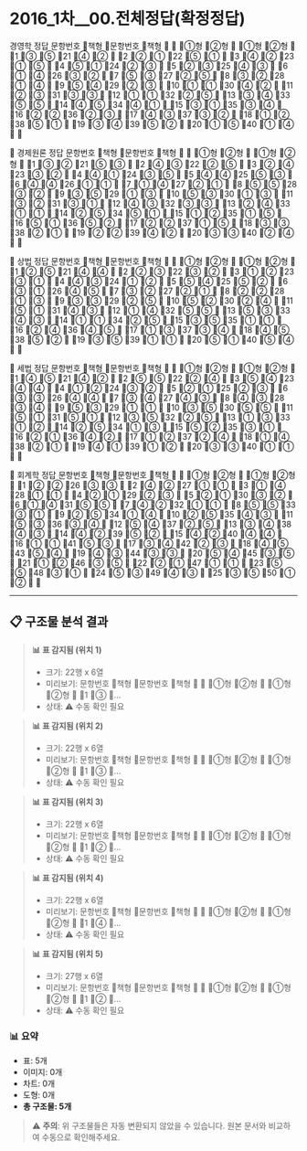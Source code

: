 # 2016_1차__00.전체정답(확정정답)

경영학 정답
문항번호
책형
문항번호
책형


①형
②형

①형
②형

1
③
⑤
21
④
②

2
②
①
22
⑤
①

3
④
②
23
①
⑤

4
⑤
①
24
②
③

5
②
③
25
④
③

6
①
④
26
③
②

7
⑤
③
27
②
⑤

8
③
②
28
①
④

9
⑤
④
29
②
③

10
①
①
30
④
②

11
②
③
31
③
③

12
①
①
32
②
⑤

13
③
④
33
⑤
⑤

14
④
⑤
34
④
①

15
③
①
35
③
④

16
②
②
36
②
③

17
④
③
37
③
②

18
①
②
38
⑤
①

19
③
④
39
⑤
②

20
①
⑤
40
①
④




경제원론 정답
문항번호
책형
문항번호
책형


①형
②형

①형
②형

1
③
②
21
⑤
③

2
④
③
22
②
⑤

3
②
④
23
③
②

4
④
①
24
③
⑤

5
④
④
25
⑤
③

6
④
④
26
①
①

7
①
④
27
②
①

8
⑤
⑤
28
③
②

9
③
⑤
29
①
③

10
⑤
③
30
①
③

11
③
②
31
③
①

12
④
③
32
③
③

13
②
④
33
①
①

14
②
⑤
34
⑤
①

15
①
②
35
①
⑤

16
⑤
①
36
⑤
②

17
②
②
37
①
⑤

18
③
③
38
②
①

19
②
②
39
④
②

20
③
③
40
②
④


 


상법 정답
문항번호
책형
문항번호
책형


①형
②형

①형
②형

1
②
⑤
21
④
④

2
②
③
22
③
②

3
①
②
23
③
①

4
④
③
24
①
②

5
⑤
④
25
⑤
②

6
③
①
26
④
⑤

7
③
②
27
②
①

8
②
②
28
①
③

9
③
③
29
②
⑤

10
⑤
②
30
②
④

11
⑤
①
31
④
③

12
①
④
32
⑤
⑤

13
⑤
③
33
④
③

14
①
①
34
②
⑤

15
③
⑤
35
①
①

16
②
④
36
④
⑤

17
①
③
37
③
④

18
④
⑤
38
⑤
②

19
③
⑤
39
①
①

20
⑤
①
40
⑤
④




세법 정답
문항번호
책형
문항번호
책형


①형
②형

①형
②형

1
④
⑤
21
④
②

2
⑤
⑤
22
②
④

3
⑤
④
23
④
④

4
①
②
24
③
②

5
②
①
25
②
③

6
③
③
26
④
④

7
③
④
27
④
③

8
④
③
28
③
④

9
⑤
③
29
①
①

10
③
⑤
30
⑤
⑤

11
⑤
①
31
⑤
①

12
③
⑤
32
②
⑤

13
①
③
33
①
②

14
②
⑤
34
①
③

15
⑤
②
35
③
①

16
②
①
36
④
②

17
①
②
37
②
④

18
①
④
38
②
①

19
④
①
39
①
②

20
③
③
40
①
①




회계학 정답
문항번호
책형
문항번호
책형


①형
②형

①형
②형

1
②
②
26
③
③

2
④
②
27
①
①

3
①
④
28
①
①

4
②
①
29
②
③

5
②
①
30
③
②

6
①
④
31
⑤
⑤

7
④
②
32
①
①

8
⑤
⑤
33
③
①

9
②
⑤
34
①
④

10
②
⑤
35
④
③

11
⑤
③
36
③
④

12
⑤
④
37
②
⑤

13
③
④
38
④
③

14
④
②
39
⑤
②

15
④
②
40
④
④

16
①
①
41
⑤
③

17
③
④
42
②
③

18
④
⑤
43
⑤
④

19
④
③
44
③
③

20
⑤
④
45
③
⑤

21
①
②
46
③
⑤

22
②
①
47
①
①

23
⑤
⑤
48
③
①

24
⑤
③
49
④
③

25
③
⑤
50
①
②



---

## 📋 구조물 분석 결과



> **📊 표 감지됨 (위치 1)**
> - 크기: 22행 x 6열
> - 미리보기: 문항번호 책형 문항번호 책형   ①형 ②형  ①형 ②형  1 ③ ...
> - 상태: ⚠️ 수동 확인 필요

<!-- [TABLE_1_22x6] -->



> **📊 표 감지됨 (위치 2)**
> - 크기: 22행 x 6열
> - 미리보기: 문항번호 책형 문항번호 책형   ①형 ②형  ①형 ②형  1 ③ ...
> - 상태: ⚠️ 수동 확인 필요

<!-- [TABLE_2_22x6] -->



> **📊 표 감지됨 (위치 3)**
> - 크기: 22행 x 6열
> - 미리보기: 문항번호 책형 문항번호 책형   ①형 ②형  ①형 ②형  1 ② ...
> - 상태: ⚠️ 수동 확인 필요

<!-- [TABLE_3_22x6] -->



> **📊 표 감지됨 (위치 4)**
> - 크기: 22행 x 6열
> - 미리보기: 문항번호 책형 문항번호 책형   ①형 ②형  ①형 ②형  1 ④ ...
> - 상태: ⚠️ 수동 확인 필요

<!-- [TABLE_4_22x6] -->



> **📊 표 감지됨 (위치 5)**
> - 크기: 27행 x 6열
> - 미리보기: 문항번호 책형 문항번호 책형   ①형 ②형  ①형 ②형  1 ② ...
> - 상태: ⚠️ 수동 확인 필요

<!-- [TABLE_5_27x6] -->



### 📊 요약

- 표: 5개
- 이미지: 0개
- 차트: 0개
- 도형: 0개
- **총 구조물: 5개**

> ⚠️ **주의**: 위 구조물들은 자동 변환되지 않았을 수 있습니다. 원본 문서와 비교하여 수동으로 확인해주세요.
